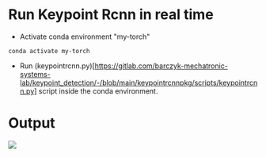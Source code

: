 # Run Keypoint Rcnn in real time

* Activate conda environment "my-torch"
```
conda activate my-torch
```

* Run (keypointrcnn.py)[https://gitlab.com/barczyk-mechatronic-systems-lab/keypoint_detection/-/blob/main/keypointrcnnpkg/scripts/keypointrcnn.py] script inside the conda environment.

# Output 

![](keypoint_rcnn_output_1.gif)
